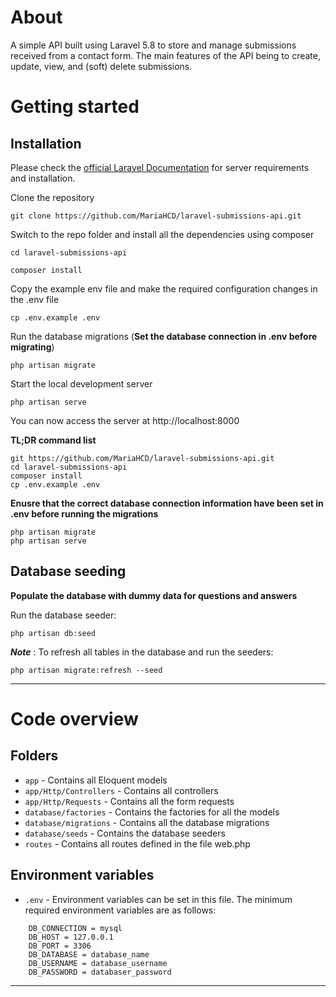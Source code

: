 # About
A simple API built using Laravel 5.8 to store and manage submissions received from a contact form. The main features of the API being to create, update, view, and (soft) delete submissions.

# Getting started

## Installation

Please check the [official Laravel Documentation](https://laravel.com/docs/5.8) for server requirements and installation.


Clone the repository

    git clone https://github.com/MariaHCD/laravel-submissions-api.git

Switch to the repo folder and install all the dependencies using composer

    cd laravel-submissions-api

    composer install

Copy the example env file and make the required configuration changes in the .env file

    cp .env.example .env

Run the database migrations (**Set the database connection in .env before migrating**)

    php artisan migrate

Start the local development server

    php artisan serve

You can now access the server at http://localhost:8000

**TL;DR command list**

    git https://github.com/MariaHCD/laravel-submissions-api.git
    cd laravel-submissions-api
    composer install
    cp .env.example .env
    
**Enusre that the correct database connection information have been set in .env before running the migrations**

    php artisan migrate
    php artisan serve

## Database seeding

**Populate the database with dummy data for questions and answers**

Run the database seeder:

    php artisan db:seed

***Note*** : To refresh all tables in the database and run the seeders:

    php artisan migrate:refresh --seed

----------

# Code overview

## Folders

- `app` - Contains all Eloquent models
- `app/Http/Controllers` - Contains all controllers
- `app/Http/Requests` - Contains all the form requests
- `database/factories` - Contains the factories for all the models
- `database/migrations` - Contains all the database migrations
- `database/seeds` - Contains the database seeders
- `routes` - Contains all routes defined in the file web.php

## Environment variables

- `.env` - Environment variables can be set in this file. The minimum required environment variables are as follows:

```
    DB_CONNECTION = mysql
    DB_HOST = 127.0.0.1
    DB_PORT = 3306
    DB_DATABASE = database_name
    DB_USERNAME = database_username
    DB_PASSWORD = databaser_password
```
----------

